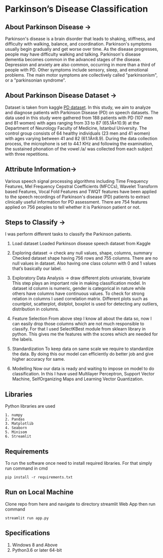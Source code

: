 # **Parkinson’s Disease Classification**

## About Parkinson Disease →

Parkinson's disease is a brain disorder that leads to shaking, stiffness, and difficulty
with walking, balance, and coordination. Parkinson's symptoms usually begin
gradually and get worse over time. As the disease progresses, people may have
difficulty walking and talking. Parkinson's disease dementia becomes common in
the advanced stages of the disease. Depression and anxiety are also common,
occurring in more than a third of people with PD. Other symptoms include
sensory, sleep, and emotional problems. The main motor symptoms are
collectively called "parkinsonism", or a "parkinsonian syndrome". 


## About Parkinson Disease Dataset →

Dataset is taken from kaggle [PD dataset](https://www.kaggle.com/dipayanbiswas/parkinsons-disease-speech-signal-features). In this study, we aim to analyze and diagnose patients with Parkinson Disease (PD) on speech datasets. The data used in this study were gathered from 188 patients
with PD (107 men and 81 women) with ages ranging from 33 to 87 (65.1Â±10.9)
at the Department of Neurology Faculty of Medicine, Istanbul University. The
control group consists of 64 healthy individuals (23 men and 41 women) with ages
varying between 41 and 82 (61.1Â±8.9). During the data collection process, the
microphone is set to 44.1 KHz and following the examination, the sustained
phonation of the vowel /a/ was collected from each subject with three repetitions.


## Attribute Information→

Various speech signal processing algorithms including Time Frequency Features,
Mel Frequency Cepstral Coefficients (MFCCs), Wavelet Transform based
Features, Vocal Fold Features and TWQT features have been applied to the speech
recordings of Parkinson's disease (PD) patients to extract clinically useful
information for PD assessment. There are 754 features applied on 756 peoples to
tell whether it is Parkinson patient or not.


## Steps to Classify →

I was perform different tasks to classify the Parkinson patients.

1. Load dataset
Loaded Parkinson disease speech dataset from Kaggle

2. Exploring dataset → check any null values, shape, columns, summary
Checked dataset shape having 756 rows and 755 columns. There are no null
values in dataset. Also having one class column with 0 and 1 values that’s
basically our label.

3. Exploratory Data Analysis → draw different plots univariate, bivariate
This step plays an important role in making classification model. In dataset
id column is numeric, gender is categorical in nature while others have
columns have continuous values. To check for strong relation in columns I
used correlation matrix. Different plots such as countplot, scatterplot,
distplot, boxplot is used for detecting any outliers, distribution in columns.

4. Feature Selection
From above step I know all about the data so, now I can easily drop those
columns which are not much responsible to classify. For that I used
SelectKBest module from sklearn library in python. This gives me the
features with the scores which are needed for the labels.

5. Standardization
To keep data on same scale we require to standardize the data. By doing this
our model can efficiently do better job and give higher accuracy for same.

6. Modelling
Now our data is ready and waiting to impose on model to do classification.
In this I have used Multilayer Perceptron, Support Vector Machine, SelfOrganizing Maps and Learning Vector Quantization.

## Libraries

Python libraries are used
```
1. numpy
2. Pandas
3. Matplotlib
4. Seaborn
5. Minisom
6. Streamlit
```

## Requirements

To run the software once need to install required libraries. For that simply run command in cmd
```
pip install -r requirements.txt
```

## Run on Local Machine

Clone repo from here and navigate to directory streamlit Web App then run command 
```
streamlit run app.py
```

## Specifications

1. Windows 8 and Above
2. Python3.6 or later 64-bit
